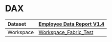 



# DAX

|Dataset|[Employee Data Report V1.4](./../Employee-Data-Report-V1.4.md)|
| :--- | :--- |
|Workspace|[Workspace_Fabric_Test](../../Workspaces/Workspace_Fabric_Test.md)|
